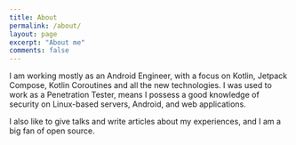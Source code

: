 ```yaml
---
title: About
permalink: /about/
layout: page
excerpt: "About me"
comments: false
---
```


I am working mostly as an Android Engineer, with a focus on Kotlin, Jetpack Compose, Kotlin Coroutines and all the new
technologies. I was used to work as a Penetration Tester, means I possess a good knowledge of security on Linux-based
servers, Android, and web applications.

I also like to give talks and write articles about my experiences, and I am a big fan of open source.
